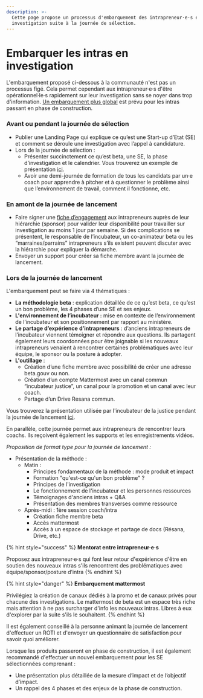 ```yaml
---
description: >-
  Cette page propose un processus d'embarquement des intrapreneur·e·s en
  investigation suite à la journée de sélection.
---
```


# Embarquer les intras en investigation

L'embarquement proposé ci-dessous à la communauté n'est pas un processus figé. Cela permet cependant aux intrapreneur·e·s d'être opérationnel·le·s rapidement sur leur investigation sans se noyer dans trop d'information. [Un embarquement plus global](https://doc.incubateur.net/communaute/travailler-a-beta-gouv/bienvenue/premier-pas-indispensable-creer-ta-fiche-membre) est prévu pour les intras passant en phase de construction.

### Avant ou pendant la journée de sélection

* Publier une Landing Page qui explique ce qu’est une Start-up d’Etat (SE) et comment se déroule une investigation avec l’appel à candidature.
* Lors de la journée de sélection :
  * Présenter succinctement ce qu’est beta, une SE, la phase d’investigation et le calendrier. Vous trouverez un exemple de présentation [ici](https://docs.google.com/presentation/d/1xV1yzqX9jCPnZ-bnKjOBKRZdd0hqmokGAvmRTpfHO28/edit#slide=id.g128f8c81c8b\_0\_0).
  * Avoir une demi-journée de formation de tous les candidats par un·e coach pour apprendre à pitcher et à questionner le problème ainsi que l’environnement de travail, comment il fonctionne, etc.

### En amont de la journée de lancement

* Faire signer une [fiche d’engagement](https://beta.gouv.fr/content/docs/engagement.docx) aux intrapreneurs auprès de leur hiérarchie (sponsor) pour valider leur disponibilité pour travailler sur investigation au moins 1 jour par semaine. Si des complications se présentent, le responsable de l’incubateur, un co-animateur beta ou les “marraines/parrains” intrapreneurs s’ils existent peuvent discuter avec la hiérarchie pour expliquer la démarche.
* Envoyer un support pour créer sa fiche membre avant la journée de lancement.

### Lors de la journée de lancement

L'embarquement peut se faire via 4 thématiques :

* **La méthodologie beta** : explication détaillée de ce qu’est beta, ce qu’est un bon problème, les 4 phases d’une SE et ses enjeux.
* **L'environnement de l’incubateur :** mise en contexte de l’environnement de l’incubateur et son positionnement par rapport au ministère.
* **Le partage d’expérience** **d’intrapreneurs** : d’anciens intrapreneurs de l’incubateur viennent témoigner et répondre aux questions. Ils partagent également leurs coordonnées pour être joignable si les nouveaux intrapreneurs venaient à rencontrer certaines problématiques avec leur équipe, le sponsor ou la posture à adopter.
* **L'outillage** :
  * Création d’une fiche membre avec possibilité de créer une adresse beta.gouv ou non.
  * Création d’un compte Mattermost avec un canal commun “incubateur justice”, un canal pour la promotion et un canal avec leur coach.
  * Partage d’un Drive Resana commun.

Vous trouverez la présentation utilisée par l'incubateur de la justice pendant la journée de lancement [ici](https://docs.google.com/presentation/d/1QXM0pdvfvxmWLnuEaAW8uHDYVzDTcNHOa8tkeMeCzfo/edit#slide=id.g102b19347f8\_0\_332).

En parallèle, cette journée permet aux intrapreneurs de rencontrer leurs coachs. Ils reçoivent également les supports et les enregistrements vidéos.



_Proposition de format type pour la journée de lancement :_

* Présentation de la méthode :
  * Matin :
    * Principes fondamentaux de la méthode : mode produit et impact
    * Formation "qu'est-ce qu'un bon problème" ?
    * Principes de l'investigation
    * Le fonctionnement de l'incubateur et les personnes ressources
    * Témoignages d'anciens intras + Q\&A
    * Présentation des membres transverses comme ressource
  * Après-midi : 1ère session coach/intra
    * Création fiche membre beta
    * Accès mattermost
    * Accès à un espace de stockage et partage de docs (Résana, Drive, etc.)

{% hint style="success" %}
**Mentorat entre intrapreneur·e·s**

Proposez aux intrapreneur·e·s qui font leur retour d'expérience d'être en soutien des nouveaux intras s'ils rencontrent des problématiques avec équipe/sponsor/posture d’intra
{% endhint %}

{% hint style="danger" %}
**Embarquement mattermost**

Privilégiez la création de canaux dédiés à la promo et de canaux privés pour chacune des investigations. Le mattermost de beta est un espace très riche mais attention à ne pas surcharger d'info les nouveaux intras. Libres à eux d'explorer par la suite s'ils le souhaitent.&#x20;
{% endhint %}

Il est également conseillé à la personne animant la journée de lancement d'effectuer un ROTI et d'envoyer un questionnaire de satisfaction pour savoir quoi améliorer.

Lorsque les produits passeront en phase de construction, il est également recommandé d'effectuer un nouvel embarquement pour les SE sélectionnées comprenant :

* Une présentation plus détaillée de la mesure d’impact et de l’objectif d’impact.
* Un rappel des 4 phases et des enjeux de la phase de construction.
